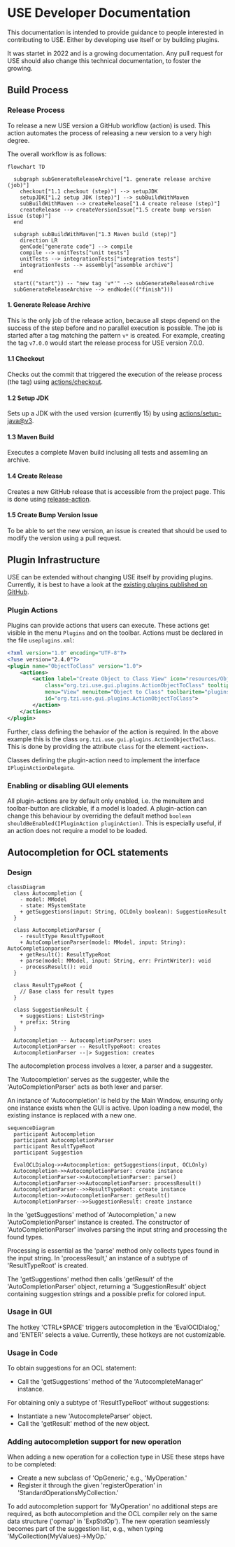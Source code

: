 # USE Developer Documentation

This documentation is intended to provide guidance to people interested
in contributing to USE. Either by developing use itself or by building plugins.

It was startet in 2022 and is a growing documentation. Any pull request for USE should
also change this technical documentation, to foster the growing.

## Build Process

### Release Process

To release a new USE version a GitHub workflow (action) is used.
This action automates the process of releasing a new version to a very high degree.

The overall workflow is as follows:

```mermaid
flowchart TD
  
  subgraph subGenerateReleaseArchive["1. generate release archive (job)"]
    checkout["1.1 checkout (step)"] --> setupJDK
    setupJDK["1.2 setup JDK (step)"] --> subBuildWithMaven
    subBuildWithMaven --> createRelease["1.4 create release (step)"]
    createRelease --> createVersionIssue["1.5 create bump version issue (step)"]
  end

  subgraph subBuildWithMaven["1.3 Maven build (step)"]
    direction LR
    genCode["generate code"] --> compile
    compile --> unitTests["unit tests"]
    unitTests --> integrationTests["integration tests"]
    integrationTests --> assembly["assemble archive"]
  end

  start(("start")) -- "new tag 'v*'" --> subGenerateReleaseArchive
  subGenerateReleaseArchive --> endNode((("finish")))
```

#### 1. Generate Release Archive

This is the only job of the release action, because all steps depend on the success of the step before and no parallel execution is possible. The job is started after a tag matching the pattern `v*` is created. For example, creating the tag `v7.0.0` would start the release process for USE version 7.0.0.

#### 1.1 Checkout

Checks out the commit that triggered the execution of the release process (the tag) using [actions/checkout](https://github.com/actions/checkout).

#### 1.2 Setup JDK

Sets up a JDK with the used version (currently 15) by using [actions/setup-java@v3](https://github.com/actions/setup-java).

#### 1.3 Maven Build

Executes a complete Maven build inclusing all tests and assemling an archive.

#### 1.4 Create Release

Creates a new GitHub release that is accessible from the project page.
This is done using [release-action](https://github.com/ncipollo/release-action).

#### 1.5 Create Bump Version Issue

To be able to set the new version, an issue is created that should be used to modify the version using a pull request.

## Plugin Infrastructure

USE can be extended without changing USE itself by providing plugins.
Currently, it is best to have a look at the
[existing plugins published on GitHub](https://github.com/useocl/use_plugins).

### Plugin Actions

Plugins can provide actions that users can execute. These actions get visible in the menu `Plugins` and 
on the toolbar. Actions must be declared in the file `useplugins.xml`:

```xml
<?xml version="1.0" encoding="UTF-8"?>
<?use version="2.4.0"?>
<plugin name="ObjectToClass" version="1.0">
    <actions>
		<action label="Create Object to Class View" icon="resources/ObjectToClassView.gif"
			class="org.tzi.use.gui.plugins.ActionObjectToClass" tooltip="Create Object to Class View"
			menu="View" menuitem="Object to Class" toolbaritem="plugins"
			id="org.tzi.use.gui.plugins.ActionObjectToClass">
		</action>
	</actions>
</plugin>
```

Further, class defining the behavior of the action is required. In the above example this is the class
`org.tzi.use.gui.plugins.ActionObjectToClass`. This is done by providing the attribute `class` for the
element `<action>`.

Classes defining the plugin-action need to implement the interface `IPluginActionDelegate`.

### Enabling or disabling GUI elements

All plugin-actions are by default only enabled, i.e. the menuitem and toolbar-button are clickable, if
a model is loaded. A plugin-action can change this behaviour by overriding the default method
```boolean shouldBeEnabled(IPluginAction pluginAction)```.
This is especially useful, if an action does not require a model to be loaded.  

## Autocompletion for OCL statements

### Design

```mermaid
classDiagram
  class Autocompletion {
    - model: MModel
    - state: MSystemState
    + getSuggestions(input: String, OCLOnly boolean): SuggestionResult
  }

  class AutocompletionParser {
    - resultType ResultTypeRoot
    + AutoCompletionParser(model: MModel, input: String): AutoCompletionparser
    + getResult(): ResultTypeRoot
    + parse(model: MModel, input: String, err: PrintWriter): void
    - processResult(): void
  }

  class ResultTypeRoot {
    // Base class for result types
  }

  class SuggestionResult {
    + suggestions: List<String>
    + prefix: String
  }

  Autocompletion -- AutocompletionParser: uses
  AutocompletionParser -- ResultTypeRoot: creates
  AutocompletionParser --|> Suggestion: creates

```

The autocompletion process involves a lexer, a parser and a suggester.

The 'Autocompletion' serves as the suggester, while the 'AutoCompletionParser' acts as both lexer and parser.

An instance of 'Autocompletion' is held by the Main Window, ensuring only one instance exists when the GUI is active. Upon loading a new model, the existing instance is replaced with a new one.

```mermaid
sequenceDiagram
  participant Autocompletion
  participant AutocompletionParser
  participant ResultTypeRoot
  participant Suggestion

  EvalOCLDialog->>Autocompletion: getSuggestions(input, OCLOnly)
  Autocompletion->>AutocompletionParser: create instance
  AutocompletionParser->>AutocompletionParser: parse()
  AutocompletionParser->>AutocompletionParser: processResult()
  AutocompletionParser-->>ResultTypeRoot: create instance
  Autocompletion->>AutocompletionParser: getResult()
  AutocompletionParser-->>SuggestionResult: create instance
```

In the 'getSuggestions' method of 'Autocompletion,' a new 'AutoCompletionParser' instance is created. The constructor of 'AutoCompletionParser' involves parsing the input string and processing the found types.

Processing is essential as the 'parse' method only collects types found in the input string. In 'processResult,' an instance of a subtype of 'ResultTypeRoot' is created.

The 'getSuggestions' method then calls 'getResult' of the 'AutoCompletionParser' object, returning a 'SuggestionResult' object containing suggestion strings and a possible prefix for colored input.

### Usage in GUI

The hotkey 'CTRL+SPACE' triggers autocompletion in the 'EvalOClDialog,' and 'ENTER' selects a value. Currently, these hotkeys are not customizable.

### Usage in Code

To obtain suggestions for an OCL statement:

- Call the 'getSuggestions' method of the 'AutocompleteManager' instance.

For obtaining only a subtype of 'ResultTypeRoot' without suggestions:
- Instantiate a new 'AutocompleteParser' object.
- Call the 'getResult' method of the new object.

### Adding autocompletion support for new operation

When adding a new operation for a collection type in USE these steps have to be completed:

- Create a new subclass of 'OpGeneric,' e.g., 'MyOperation.'
- Register it through the given 'registerOperation' in 'StandardOperationsMyCollection.'

To add autocompletion support for 'MyOperation' no additional steps are required, as both autocompletion and the OCL compiler rely on the same data structure ('opmap' in 'ExpStdOp'). The new operation seamlessly becomes part of the suggestion list, e.g., when typing 'MyCollection{MyValues}->MyOp.'